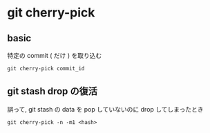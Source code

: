 
# git cherry-pick


## basic

特定の commit ( だけ ) を取り込む

```
git cherry-pick commit_id
```


## git stash drop の復活

誤って, git stash の data を pop していないのに drop してしまったとき

```
git cherry-pick -n -m1 <hash>
```


